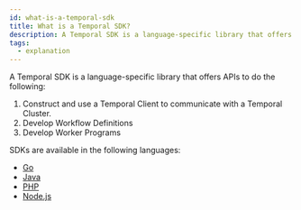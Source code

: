```yaml
---
id: what-is-a-temporal-sdk
title: What is a Temporal SDK?
description: A Temporal SDK is a language-specific library that offers APIs to construct and use a Temporal Client to communicate with a Temporal Cluster, develop Workflow Definitions, and develop Worker Programs.
tags:
  - explanation
---
```


A Temporal SDK is a language-specific library that offers APIs to do the following:

1. Construct and use a Temporal Client to communicate with a Temporal Cluster.
2. Develop Workflow Definitions
3. Develop Worker Programs

SDKs are available in the following languages:

- [Go](/docs/go/getting-started)
- [Java](/docs/java/introduction)
- [PHP](/docs/php/introduction)
- [Node.js](/docs/node/introduction)
